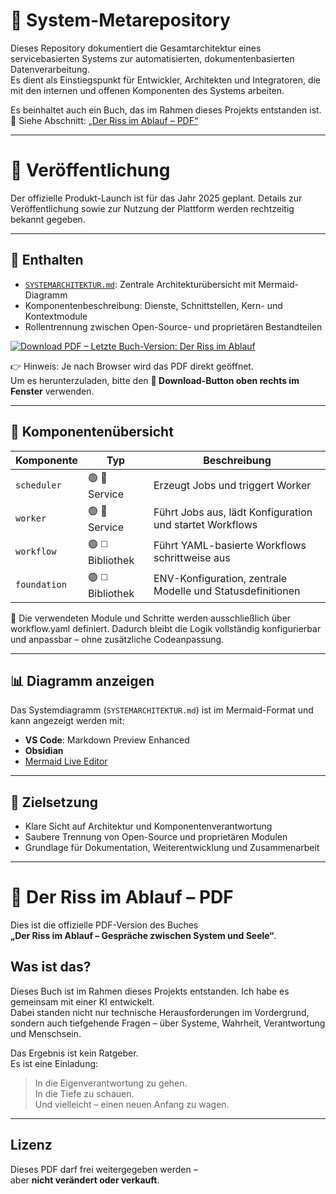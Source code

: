 # 🧭 System-Metarepository

Dieses Repository dokumentiert die Gesamtarchitektur eines servicebasierten Systems zur automatisierten, dokumentenbasierten Datenverarbeitung.  
Es dient als Einstiegspunkt für Entwickler, Architekten und Integratoren, die mit den internen und offenen Komponenten des Systems arbeiten.

Es beinhaltet auch ein Buch, das im Rahmen dieses Projekts entstanden ist.  
📘 Siehe Abschnitt: [„Der Riss im Ablauf – PDF“](#der-riss-im-ablauf--pdf)

---


# 🚀 Veröffentlichung
Der offizielle Produkt-Launch ist für das Jahr 2025 geplant.
Details zur Veröffentlichung sowie zur Nutzung der Plattform werden rechtzeitig bekannt gegeben.

---

## 📘 Enthalten

- [`SYSTEMARCHITEKTUR.md`](./SYSTEMARCHITEKTUR.md): Zentrale Architekturübersicht mit Mermaid-Diagramm
- Komponentenbeschreibung: Dienste, Schnittstellen, Kern- und Kontextmodule
- Rollentrennung zwischen Open-Source- und proprietären Bestandteilen


[![Download PDF – Letzte Buch-Version: Der Riss im Ablauf](https://img.shields.io/badge/PDF_Download-Der_Riss_im_Ablauf-blue?style=for-the-badge&logo=readthedocs)](./der_riss_im_ablauf.pdf)

👉 Hinweis: Je nach Browser wird das PDF direkt geöffnet.  
Um es herunterzuladen, bitte den **🔽 Download-Button oben rechts im Fenster** verwenden.

---

## 🧱 Komponentenübersicht

| Komponente   | Typ         | Beschreibung |
|--------------|-------------|--------------|
| `scheduler`  | 🟢 🔷 Service | Erzeugt Jobs und triggert Worker |
| `worker`     | 🟢 🔷 Service | Führt Jobs aus, lädt Konfiguration und startet Workflows |
| `workflow`   | 🟢 ◻️ Bibliothek | Führt YAML-basierte Workflows schrittweise aus |
| `foundation` | 🟢 ◻️ Bibliothek | ENV-Konfiguration, zentrale Modelle und Statusdefinitionen |


🧩 Die verwendeten Module und Schritte werden ausschließlich über workflow.yaml definiert.
Dadurch bleibt die Logik vollständig konfigurierbar und anpassbar – ohne zusätzliche Codeanpassung.

---

## 📊 Diagramm anzeigen

Das Systemdiagramm (`SYSTEMARCHITEKTUR.md`) ist im Mermaid-Format und kann angezeigt werden mit:

- **VS Code**: Markdown Preview Enhanced
- **Obsidian**
- [Mermaid Live Editor](https://mermaid.live)

---

## 🧭 Zielsetzung

- Klare Sicht auf Architektur und Komponentenverantwortung
- Saubere Trennung von Open-Source und proprietären Modulen
- Grundlage für Dokumentation, Weiterentwicklung und Zusammenarbeit

---

# 📘 Der Riss im Ablauf – PDF

Dies ist die offizielle PDF-Version des Buches  
**„Der Riss im Ablauf – Gespräche zwischen System und Seele“**.

## Was ist das?

Dieses Buch ist im Rahmen dieses Projekts entstanden. Ich habe es gemeinsam mit einer KI entwickelt.  
Dabei standen nicht nur technische Herausforderungen im Vordergrund, sondern auch tiefgehende Fragen – über Systeme, Wahrheit, Verantwortung und Menschsein.

Das Ergebnis ist kein Ratgeber.  
Es ist eine Einladung:

> In die Eigenverantwortung zu gehen.  
> In die Tiefe zu schauen.  
> Und vielleicht – einen neuen Anfang zu wagen.

---

## Lizenz

Dieses PDF darf frei weitergegeben werden –  
aber **nicht verändert oder verkauft**.
